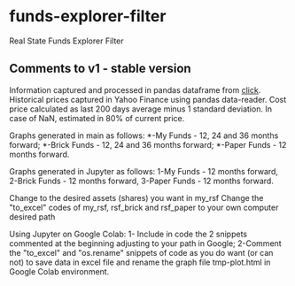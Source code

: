 # funds-explorer-filter

 Real State Funds Explorer Filter

## Comments to v1 - stable version

Information captured and processed in pandas dataframe from [click](https://www.fundsexplorer.com.br/ranking).
Historical prices captured in Yahoo Finance using pandas data-reader.
Cost price calculated as last 200 days average minus 1 standard deviation. In case of NaN, estimated in 80% of current price.

Graphs generated in main as follows:
   *-My Funds - 12, 24 and 36 months forward;
   *-Brick Funds - 12, 24 and 36 months forward;
   *-Paper Funds - 12 months forward.

Graphs generated in Jupyter as follows:
   1-My Funds - 12 months forward,
   2-Brick Funds - 12 months forward,
   3-Paper Funds - 12 months forward.

Change to the desired assets (shares) you want in my_rsf
Change the "to_excel" codes of my_rsf, rsf_brick and rsf_paper to your own computer desired path

Using Jupyter on Google Colab:
   1- Include in code the 2 snippets commented at the beginning adjusting to your path in Google;
   2-Comment the "to_excel" and "os.rename" snippets of code as you do want (or can not) to save data in excel file and rename the graph file tmp-plot.html in Google Colab environment.
